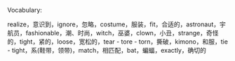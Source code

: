 Vocabulary:

realize，意识到，ignore，忽略，costume，服装，fit，合适的，astronaut，宇航员，fashionable，潮、时尚，witch，巫婆，clown，小丑，strange，奇怪的，tight，紧的，loose，宽松的，tear - tore - torn，撕破，kimono，和服，tie - tight，系(鞋带，领带)，match，相匹配，bat，蝙蝠，exactly，确切的